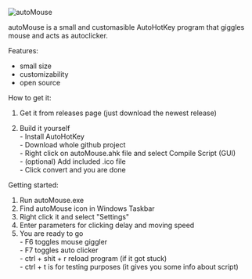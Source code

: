 ![autoMouse](https://user-images.githubusercontent.com/56438628/113897205-f2f0fe00-97ca-11eb-92fc-1f42bdea2f38.png)

autoMouse is a small and customasible AutoHotKey program that giggles mouse and acts as autoclicker.

Features:
  - small size
  - customizability
  - open source

How to get it:

  1. Get it from releases page (just download the newest release)

  2. Build it yourself </br>
    - Install AutoHotKey </br>
    - Download whole github project </br>
    - Right click on autoMouse.ahk file and select Compile Script (GUI) </br>
    - (optional) Add included .ico file </br>
    - Click convert and you are done </br>

Getting started:
  
  1. Run autoMouse.exe
  2. Find autoMouse icon in Windows Taskbar
  3. Right click it and select "Settings"
  4. Enter parameters for clicking delay and moving speed
  5. You are ready to go </br>
    - F6 toggles mouse giggler </br>
    - F7 toggles auto clicker </br>
    - ctrl + shit + r reload program (if it got stuck) </br>
    - ctrl + t is for testing purposes (it gives you some info about script) </br>
